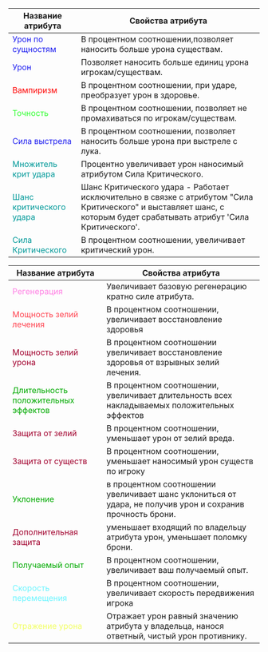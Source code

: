 | Название атрибута  | Свойства атрибута  | 
| ------------ | ------------ |
| <span style="color:rgb(31, 31, 240)">Урон по сущностям</span> | В процентном соотношении,позволяет наносить больше урона существам. | 
| <span style="color:rgb(31, 31, 240)">Урон</span> | Позволяет наносить больше единиц урона игрокам/существам.  |
| <span style="color:rgb(255, 3, 3)">Вампиризм</span> | В процентном соотношении, при ударе, преобразует урон в здоровье. | 
| <span style="color:rgb(51, 255, 51)">Точность</span> | В процентном соотношении, позволяет не промахиваться по игрокам/существам.  |
| <span style="color:rgb(31, 31, 240)">Сила выстрела</span> | В процентном соотношении, позволяет наносить больше урона при выстреле с лука. | 
| <span style="color:rgb(0, 153, 153)">Множитель крит удара</span> | Процентно увеличивает урон наносимый атрибутом Сила Критического.  |
| <span style="color:rgb(0, 153, 153)">Шанс критического удара</span> | Шанс Критического удара - Работает исключительно в связке с атрибутом "Сила Критического" и выставляет шанс, с которым будет срабатывать атрибут 'Сила Критического'. | 
| <span style="color:rgb(0, 153, 153)">Сила Критического</span> | В процентном соотношении, увеличивает критический урон.  |


| Название атрибута  | Свойства атрибута  |
| ------------ | ------------ |
| <span style="color:rgb(255, 130, 228)">Регенерация</span> | Увеличивает базовую регенерацию кратно силе атрибута.  |
| <span style="color:rgb(255, 69, 81)">Мощность зелий лечения</span> | В процентном соотношении, увеличивает восстановление здоровья  |
| <span style="color:rgb(161, 0, 45)">Мощность зелий урона</span> | В процентном соотношении увеличивает восстановление здоровья от взрывных зелий лечения.  |
| <span style="color:rgb(0, 170, 0)">Длительность положительных эффектов</span> | В процентном соотношении, увеличивает длительность всех накладываемых положительных эффектов  |
| <span style="color:rgb(161, 0, 45)">Защита от зелий</span> | В процентном соотношении, уменьшает урон от зелий вреда.  |
| <span style="color:rgb(161, 0, 45)">Защита от существ</span> | В процентном соотношении, уменьшает наносимый урон существ по игроку  |
| <span style="color:rgb(0, 170, 0)">Уклонение</span> | в процентном соотношении увеличивает шанс уклониться от удара, не получив урон и сохранив прочность брони.  |
| <span style="color:rgb(161, 0, 45)">Дополнительная защита</span> | уменьшает входящий по владельцу атрибута урон, уменьшает поломку брони.   |
| <span style="color:rgb(0, 170, 0)">Получаемый опыт</span> | В процентном соотношении, увеличивает ваш получаемый опыт.  |
| <span style="color:rgb(107, 245, 255)">Скорость перемещения</span> | В процентном соотношении, увеличивает скорость передвижения игрока  |
| <span style="color:rgb(242, 255, 99)">Отражение урона</span> | Отражает урон равный значению атрибута у владельца, нанося ответный, чистый урон противнику.  |
